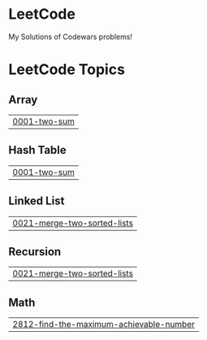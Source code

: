 # LeetCode
My Solutions of Codewars problems!



<!---LeetCode Topics Start-->
# LeetCode Topics
## Array
|  |
| ------- |
| [0001-two-sum](https://github.com/atafah/LeetCode/tree/master/0001-two-sum) |
## Hash Table
|  |
| ------- |
| [0001-two-sum](https://github.com/atafah/LeetCode/tree/master/0001-two-sum) |
## Linked List
|  |
| ------- |
| [0021-merge-two-sorted-lists](https://github.com/atafah/LeetCode/tree/master/0021-merge-two-sorted-lists) |
## Recursion
|  |
| ------- |
| [0021-merge-two-sorted-lists](https://github.com/atafah/LeetCode/tree/master/0021-merge-two-sorted-lists) |
## Math
|  |
| ------- |
| [2812-find-the-maximum-achievable-number](https://github.com/atafah/LeetCode/tree/master/2812-find-the-maximum-achievable-number) |
<!---LeetCode Topics End-->

